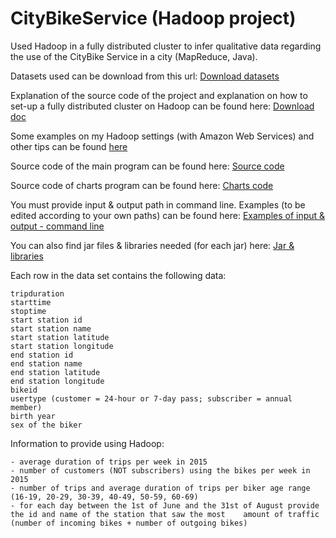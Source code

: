# CityBikeService (Hadoop project)

Used Hadoop in a fully distributed cluster to infer qualitative data regarding the use of the CityBike Service in a city (MapReduce, Java).

Datasets used can be download from this url: 
[Download datasets](http://home.deib.polimi.it/guinea/Materiale/Middleware/index.html)

Explanation of the source code of the project and explanation on how to set-up a fully distributed cluster on Hadoop can be found here: 
[Download doc](https://github.com/daler3/CityBikeService_Hadoop/blob/master/Doc-CityBikeService_Hadoop.pdf)

Some examples on my Hadoop settings (with Amazon Web Services) and other tips can be found [here](https://github.com/daler3/CityBikeService_Hadoop/tree/master/setting%20hadoop/hadoopprj)

Source code of the main program can be found here: 
[Source code](https://github.com/daler3/CityBikeService_Hadoop/tree/master/code%26libraries%26deliverables/Source_Code_CityBikeHadoop/CityBike_Comp/src/primo)

Source code of charts program can be found here: 
[Charts code](https://github.com/daler3/CityBikeService_Hadoop/tree/master/code%26libraries%26deliverables/Source_Code_CityBikeHadoop/CityBike_charts/src/charts)

You must provide input & output path in command line. Examples (to be edited according to your own paths) can be found here:
[Examples of input & output - command line](https://github.com/daler3/CityBikeService_Hadoop/blob/master/code%26libraries%26deliverables/CityBike_Arguments.txt)

You can also find jar files & libraries needed (for each jar) here: 
[Jar & libraries](https://github.com/daler3/CityBikeService_Hadoop/tree/master/code%26libraries%26deliverables)


Each row in the data set contains the following data:

    tripduration
    starttime
    stoptime
    start station id
    start station name
    start station latitude
    start station longitude
    end station id
    end station name
    end station latitude
    end station longitude
    bikeid
    usertype (customer = 24-hour or 7-day pass; subscriber = annual member)
    birth year
    sex of the biker 


Information to provide using Hadoop: 

    - average duration of trips per week in 2015
    - number of customers (NOT subscribers) using the bikes per week in 2015
    - number of trips and average duration of trips per biker age range (16-19, 20-29, 30-39, 40-49, 50-59, 60-69)
    - for each day between the 1st of June and the 31st of August provide the id and name of the station that saw the most    amount of traffic (number of incoming bikes + number of outgoing bikes) 
